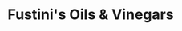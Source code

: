 ---
title: "Fustini's Oils & Vinegars"
url: /traverse-city/fustinis-oils-and-vinegars/
shop: shop
---
